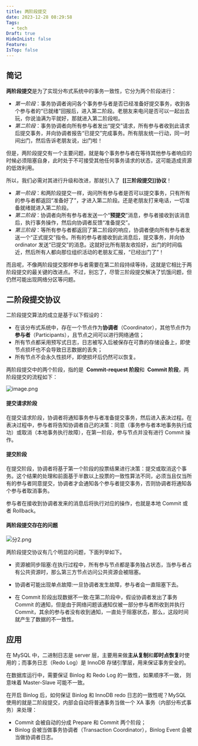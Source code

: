 ```yaml
---
title: 两阶段提交
date: 2023-12-28 08:29:58
Tags:
  - tech
Draft: true
HideInList: false
Feature: 
IsTop: false
---
```


## 简记

**两阶段提交**是为了实现分布式系统中的事务一致性，它分为两个阶段进行：

- _第一阶段_：事务协调者询问各个事务参与者是否已经准备好提交事务，收到各个参与者的“已就绪”回报后，进入第二阶段。老朋友来电问是否可以一起出去玩，你说油满为平就好，那就进入第二阶段啦。
- _第二阶段_：事务协调者向所有参与者发出“提交”请求，所有参与者收到此请求后提交事务，并向协调者报告“已提交”完成事务。所有朋友统一行动，同一时间出门，然后告诉老朋友说，出门啦！

但是，两阶段提交有一个主要问题，就是每个事务参与者在等待其他参与者响应的时候必须阻塞自身，此时处于不可接受其他任何事务请求的状态，这可能造成资源的低效利用。

<!--more-->

所以，我们必需对其进行升级和改进，那就引入了  **[[三阶段提交]]协议**！

- _第一阶段_：和两阶段提交一样，询问所有参与者是否可以提交事务，只有所有的参与者都返回“准备好了”，才进入第二阶段。还是老朋友打来电话，一切准备就绪就进入第二阶段。
- _第二阶段_：协调者向所有参与者发送一个“**预提交**”消息，参与者接收到该消息后，执行事务操作，然后向协调者反馈“准备提交”。
- _第三阶段_：等所有参与者都返回了第二阶段的响应，协调者便向所有参与者发送一个“正式提交”指令。所有的参与者接收到此消息后，提交事务，并向协 ordinator 发送“已提交”的消息。这就好比所有朋友收拾好，出门的时间临近，然后所有人都向那位组织活动的老朋友汇报，“已经出门了”！

而且呢，不像两阶段提交那样参与者需要在第二阶段持续等待，这就是它相比于两阶段提交的最关键的改进点。不过，别忘了，尽管三阶段提交解决了饥饿问题，但仍然可能出现网络分区等问题。

## 二阶段提交协议

二阶段提交算法的成立是基于以下假设的：

- 在该分布式系统中，存在一个节点作为**协调者**（Coordinator），其他节点作为**参与者**（Participants），且节点之间可以进行网络通信；
- 所有节点都采用预写式日志，日志被写入后被保存在可靠的存储设备上，即使节点损坏也不会导致日志数据的丢失；
- 所有节点不会永久性损坏，即使损坏后仍然可以恢复。

两阶段提交中的两个阶段，指的是  **Commit-request 阶段**和  **Commit 阶段**，两阶段提交的流程如下：

![image.png](https://bestkxt.oss-cn-guangzhou.aliyuncs.com/img/202312280859265.png)

#### 提交请求阶段

在提交请求阶段，协调者将通知事务参与者准备提交事务，然后进入表决过程。在表决过程中，参与者将告知协调者自己的决策：同意（事务参与者本地事务执行成功）或取消（本地事务执行故障），在第一阶段，参与节点并没有进行 Commit 操作。

#### 提交阶段

在提交阶段，协调者将基于第一个阶段的投票结果进行决策：提交或取消这个事务。这个结果的处理和前面基于半数以上投票的一致性算法不同，必须当且仅当所有的参与者同意提交，协调者才会通知各个参与者提交事务，否则协调者将通知各个参与者取消事务。

参与者在接收到协调者发来的消息后将执行对应的操作，也就是本地 Commit 或者 Rollback。

#### 两阶段提交存在的问题

![分2.png](https://learn.lianglianglee.com/%e4%b8%93%e6%a0%8f/%e5%88%86%e5%b8%83%e5%bc%8f%e6%8a%80%e6%9c%af%e5%8e%9f%e7%90%86%e4%b8%8e%e5%ae%9e%e6%88%9845%e8%ae%b2-%e5%ae%8c/assets/Ciqah16eldqAX17XAAGwMfUwb2M109.png)

两阶段提交协议有几个明显的问题，下面列举如下。

- 资源被同步阻塞:在执行过程中，所有参与节点都是事务独占状态，当参与者占有公共资源时，那么第三方节点访问公共资源会被阻塞。

- 协调者可能出现单点故障:一旦协调者发生故障，参与者会一直阻塞下去。

- 在 Commit 阶段出现数据不一致:在第二阶段中，假设协调者发出了事务 Commit 的通知，但是由于网络问题该通知仅被一部分参与者所收到并执行 Commit，其余的参与者没有收到通知，一直处于阻塞状态，那么，这段时间就产生了数据的不一致性。

## 应用

在 MySQL 中，二进制日志是 server 层，主要用来做**主从复制**和**即时点恢复**时使用的；而事务日志（Redo Log）是 InnoDB 存储引擎层，用来保证事务安全的。

在数据库运行中，需要保证 Binlog 和 Redo Log 的一致性，如果顺序不一致， 则意味着 Master-Slave 可能不一致。

在开启 Binlog 后，如何保证 Binlog 和 InnoDB redo 日志的一致性呢？MySQL 使用的就是二阶段提交，内部会自动将普通事务当做一个 XA 事务（内部分布式事务）来处理：

- Commit 会被自动的分成 Prepare 和 Commit 两个阶段；
- Binlog 会被当做事务协调者（Transaction Coordinator），Binlog Event 会被当做协调者日志。

